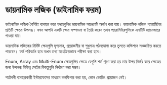 # ডায়নামিক লজিক (ডাইনামিক ফরম)

ডাইনামিক লজিক বৈশিষ্ট্য ব্যবহার করে ফরমগুলির ডায়নামিক আচরণটি অর্জন করা যায়। ডায়নামিক লজিক প্যারামিটার প্রতিটি ক্ষেত্রে উপলব্ধ। যখন আপনি একটি ক্ষেত্র সম্পাদনা বা তৈরি করেন তখন প্যারামিটারগুলিকে এনটিটি ম্যানেজারে পাওয়া যায়।
 
ডায়নামিক লজিকের নির্দিষ্ট ক্ষেত্রগুলি দৃশ্যমান, প্রয়োজনীয় বা শুধুমাত্র পঠনযোগ্য করে তুলতে কন্ডিশনে সংজ্ঞায়িত করতে পারবেন। ফর্ম পরিবর্তন হবে অখন তথ্য স্বয়ংক্রিয়ভাবে পরীক্ষা করা হবে।

Enum, Array এবং Multi-Enum ক্ষেত্রগুলির ক্ষেত্রে যেগুলি শর্ত পূরণ করা হয় তার উপর নির্ভর করে ক্ষেত্রের জন্য উপলব্ধ বিভিন্ন সেটের বিকল্পগুলি নির্ধারণ করা সম্ভব।

শর্তাবলী ব্যবহারকারী ইন্টারফেসের মাধ্যমে কনফিগার করা হয়, কোন কোডিং প্রয়োজন নেই।
